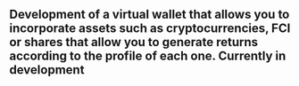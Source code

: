 ## Development of a virtual wallet that allows you to incorporate assets such as cryptocurrencies, FCI or shares that allow you to generate returns according to the profile of each one. Currently in development

<br>
